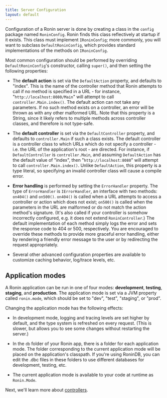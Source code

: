 ```yaml
---
title: Server Configuration
layout: default
---
```


Configuration of a Ronin server is done by creating a class in the `config`
package named `RoninConfig`. Ronin finds this class reflectively at startup if
it exists. This class must implement `IRoninConfig`; more commonly, you will
want to subclass `DefaultRoninConfig`, which provides standard implementations
of the methods on `IRoninConfig`.

Most common configuration should be performed by overriding
`DefaultRoninConfig`'s constructor, calling `super()`, and then setting the
following properties:

  * The **default action** is set via the `DefaultAction` property, and
defaults to "index". This is the name of the controller method that Ronin
attempts to call if no method is specified in a URL - for instance,
"`http://localhost:8080/Main`" will attempt to call `controller.Main.index()`.
The default action can not take any parameters. If no such method exists on a
controller, an error will be thrown as with any other malformed URL. Note that
this property is a String, since it likely refers to multiple methods across
controller classes, and therefore is not type-safe.

  * The **default controller** is set via the `DefaultController` property,
and defaults to `controller.Main` if such a class exists. The default
controller is a controller class to which URLs which do not specify a
controller - i.e. the URL of the application's root - are directed. For
instance, if `DefaultController` is `controller.Main`, and assuming
`DefaultAction` has the default value of "index", then
"`http://localhost:8080`" will attempt to call `controller.Main.index()`.
Unlike `DefaultAction`, this property is a type literal, so specifying an
invalid controller class will cause a compile error.

  * **Error handling** is performed by setting the `ErrorHandler` property.
The type of `ErrorHandler` is `IErrorHandler`, an interface with two methods:
`on404()` and `on500()`. `on404()` is called when a URL attempts to access a
controller or action which does not exist; `on500()` is called when the
parameters in the URL are malformed or do not match the action method's
signature. (It's also called if your controller is somehow incorrectly
configured, e.g. it does not extend `RoninController`.) The default
implementation of each method simply logs the error and sets the response code
to 404 or 500, respectively. You are encouraged to override these methods to
provide more graceful error handling, either by rendering a friendly error
message to the user or by redirecting the request appropriately.

  * Several other advanced configuration properties are available to customize
caching behavior, log/trace levels, etc.

## Application modes

A Ronin application can be run in one of four modes: **development**, **testing**, **staging**, and **production**.
The application mode is set via a JVM property called `ronin.mode`, which should be set to "dev", "test", "staging", or "prod".

Changing the application mode has the following effects:

  * In development mode, logging and tracing levels are set higher by default, and
    the type system is refreshed on every request.  (This is slower, but allows you to
    see some changes without restarting the server.)
  
  * In the `db` folder of your Ronin app, there is a folder for each application mode.
    The folder corresponding to the current application mode will be placed on the
    application's classpath.  If you're using RoninDB, you can edit the .dbc files
    in these folders to use different databases for development, testing, etc.
  
  * The current application mode is available to your code at runtime as `Ronin.Mode`.

Next, we'll learn more about [controllers](Controllers.html).
